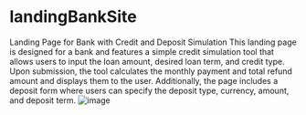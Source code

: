 # landingBankSite
Landing Page for Bank with Credit and Deposit Simulation
This landing page is designed for a bank and features a simple credit simulation tool that allows users to input the loan amount, 
desired loan term, and credit type. Upon submission, the tool calculates the monthly payment and total refund amount and displays them to the user. 
Additionally, the page includes a deposit form where users can specify the deposit type, currency, amount, and deposit term.
![image](https://user-images.githubusercontent.com/122152304/230598481-8f311c17-9095-4342-977c-1504357a7e20.png)


